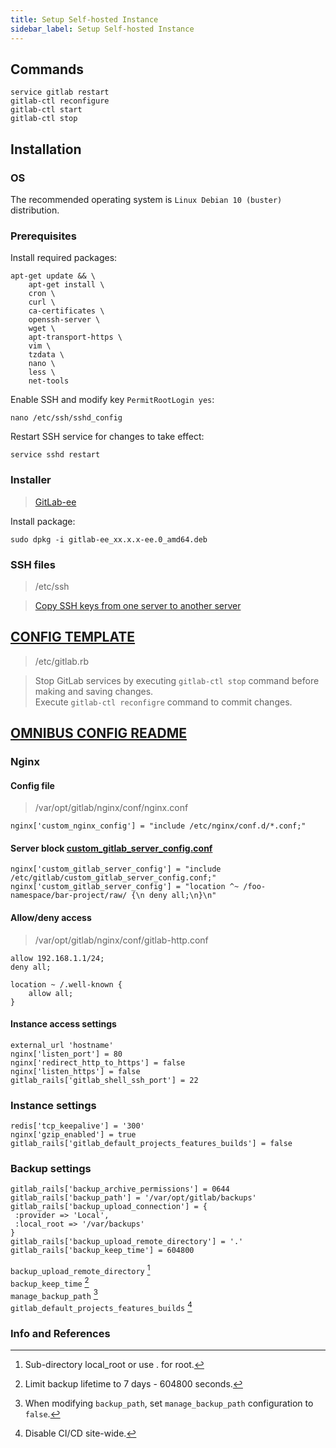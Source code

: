 ```yaml
---
title: Setup Self-hosted Instance
sidebar_label: Setup Self-hosted Instance
---
```


## Commands

```shell
service gitlab restart
gitlab-ctl reconfigure
gitlab-ctl start
gitlab-ctl stop
```

## Installation

### OS

The recommended operating system is `Linux Debian 10 (buster)` distribution.

### Prerequisites

Install required packages:

```shell
apt-get update && \
    apt-get install \
    cron \
    curl \
    ca-certificates \
    openssh-server \
    wget \
    apt-transport-https \
    vim \
    tzdata \
    nano \
    less \
    net-tools
```

Enable SSH and modify key `PermitRootLogin yes`:

```shell
nano /etc/ssh/sshd_config
```

Restart SSH service for changes to take effect:

```shell
service sshd restart
```

### Installer

> [GitLab-ee](https://packages.gitlab.com/gitlab/gitlab-ee)

Install package:

```shell
sudo dpkg -i gitlab-ee_xx.x.x-ee.0_amd64.deb
```

### SSH files

> /etc/ssh

> [Copy SSH keys from one server to another server](https://superuser.com/questions/532040/copy-ssh-keys-from-one-server-to-another-server/532079#532079)

## [CONFIG TEMPLATE][gitlab-rb-template]

> /etc/gitlab.rb

> Stop GitLab services by executing `gitlab-ctl stop` command before making and saving changes.\
> Execute `gitlab-ctl reconfigre` command to commit changes.

## [OMNIBUS CONFIG README][omnibus-gitlab-readme]

### Nginx

#### Config file

> /var/opt/gitlab/nginx/conf/nginx.conf

```ascii
nginx['custom_nginx_config'] = "include /etc/nginx/conf.d/*.conf;"
```

#### Server block [custom_gitlab_server_config.conf][custom-nginx-settings]

```ascii
nginx['custom_gitlab_server_config'] = "include /etc/gitlab/custom_gitlab_server_config.conf;"
nginx['custom_gitlab_server_config'] = "location ^~ /foo-namespace/bar-project/raw/ {\n deny all;\n}\n"
```

#### Allow/deny access

> /var/opt/gitlab/nginx/conf/gitlab-http.conf

```ascii
allow 192.168.1.1/24;
deny all;

location ~ /.well-known {
    allow all;
}
```

#### Instance access settings

```ascii
external_url 'hostname'
nginx['listen_port'] = 80
nginx['redirect_http_to_https'] = false
nginx['listen_https'] = false
gitlab_rails['gitlab_shell_ssh_port'] = 22
```

### Instance settings

```ascii
redis['tcp_keepalive'] = '300'
nginx['gzip_enabled'] = true
gitlab_rails['gitlab_default_projects_features_builds'] = false
```

### Backup settings

```ascii
gitlab_rails['backup_archive_permissions'] = 0644
gitlab_rails['backup_path'] = '/var/opt/gitlab/backups'
gitlab_rails['backup_upload_connection'] = {
 :provider => 'Local',
 :local_root => '/var/backups'
}
gitlab_rails['backup_upload_remote_directory'] = '.'
gitlab_rails['backup_keep_time'] = 604800
```

`backup_upload_remote_directory` [^1]\
`backup_keep_time` [^2]\
`manage_backup_path` [^3]\
`gitlab_default_projects_features_builds` [^4]

### Info and References

[^1]: Sub-directory local_root or use . for root.
[^2]: Limit backup lifetime to 7 days - 604800 seconds.
[^4]: Disable CI/CD site-wide.
[^3]: When modifying `backup_path`, set `manage_backup_path` configuration to `false`.

[gitlab-rb-template]: https://gitlab.com/gitlab-org/omnibus-gitlab/blob/master/files/gitlab-config-template/gitlab.rb.template "gitlab.rb.template"
[custom-nginx-settings]: https://docs.gitlab.com/omnibus/settings/nginx.html#inserting-custom-nginx-settings-into-the-gitlab-server-block "Insert Custom Nginx settings to GitLab server block"
[omnibus-gitlab-readme]: https://gitlab.com/gitlab-org/omnibus-gitlab/blob/master/README.md
